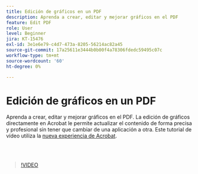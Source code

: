 ```yaml
---
title: Edición de gráficos en un PDF
description: Aprenda a crear, editar y mejorar gráficos en el PDF
feature: Edit PDF
role: User
level: Beginner
jira: KT-15476
exl-id: 3e1e6e79-c4d7-473a-8205-56214ac82a45
source-git-commit: 17a25611e3444b0b00f4a78306fdedc59495c07c
workflow-type: tm+mt
source-wordcount: '60'
ht-degree: 0%

---
```


# Edición de gráficos en un PDF

Aprenda a crear, editar y mejorar gráficos en el PDF. La edición de gráficos directamente en Acrobat le permite actualizar el contenido de forma precisa y profesional sin tener que cambiar de una aplicación a otra. Este tutorial de vídeo utiliza la [nueva experiencia de Acrobat](new-workspace.md).

<br> 

>[!VIDEO](https://video.tv.adobe.com/v/3431260?enablevpops&quality=12&learn=on&hidetitle=true)
